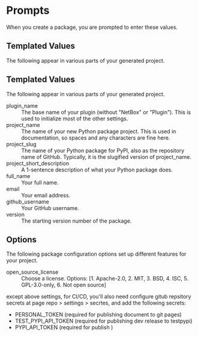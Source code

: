 # Prompts

When you create a package, you are prompted to enter these values.

## Templated Values

The following appear in various parts of your generated project.


## Templated Values

The following appear in various parts of your generated project.

<dl>
<dt>plugin_name</dt>
<dd>The base name of your plugin (without "NetBox" or "Plugin").  This is used
to initialize most of the other settings.</dd>

<dt>project_name</dt>
<dd>The name of your new Python package project. This is used in
documentation, so spaces and any characters are fine here.</dd>

<dt>project_slug</dt>
<dd>The name of your Python package for PyPI, also as the repository name of GitHub.
Typically, it is the slugified version of project_name.</dd>

<dt>project_short_description</dt>
<dd>A 1-sentence description of what your Python package does.</dd>

<dt>full_name</dt>
<dd>Your full name.</dd>

<dt>email</dt>
<dd>Your email address.</dd>

<dt>github_username</dt>
<dd>Your GitHub username.</dd>

<dt>version</dt>
<dd>The starting version number of the package.</dd>
</dl>

## Options

The following package configuration options set up different features
for your project.

<dl>
<dt>open_source_license</dt>
<dd>Choose a license. Options: [1. Apache-2.0, 2. MIT, 3. BSD, 4. ISC, 5. GPL-3.0-only, 6. Not open source]</dd>
</dl>

except above settings, for CI/CD, you'll also need configure gitub repsitory secrets
at page repo > settings > secrtes, and add the following secrets:

- PERSONAL_TOKEN (required for publishing document to git pages)
- TEST_PYPI_API_TOKEN (required for publishing dev release to testpypi)
- PYPI_API_TOKEN (required for publish )
